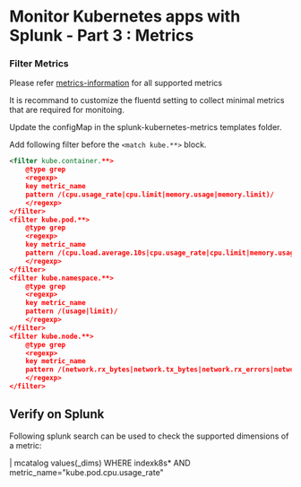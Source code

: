 Monitor Kubernetes apps with Splunk - Part 3 : Metrics
========================================================


### Filter Metrics

Please refer [metrics-information](https://github.com/splunk/fluent-plugin-kubernetes-metrics/blob/develop/metrics-information.md) for all supported metrics

It is recommand to customize the fluentd setting to collect minimal metrics that are required for monitoing.

Update the configMap in the splunk-kubernetes-metrics templates folder.

Add following filter before the `<match kube.**>` block.

```xml
<filter kube.container.**>
    @type grep
    <regexp>
    key metric_name
    pattern /(cpu.usage_rate|cpu.limit|memory.usage|memory.limit)/
    </regexp>
</filter>
<filter kube.pod.**>
    @type grep
    <regexp>
    key metric_name
    pattern /(cpu.load.average.10s|cpu.usage_rate|cpu.limit|memory.usage|memory.limit|memory.available_bytes|volume.available_bytes|volume.used_bytes)/
    </regexp>
</filter>
<filter kube.namespace.**>
    @type grep
    <regexp>
    key metric_name
    pattern /(usage|limit)/
    </regexp>
</filter>
<filter kube.node.**>
    @type grep
    <regexp>
    key metric_name
    pattern /(network.rx_bytes|network.tx_bytes|network.rx_errors|network.tx_errors|cpu.usage_rate|memory.usage|memory.capacity|memory.available_bytes)/
    </regexp>
</filter>

```



Verify on Splunk
----------------

Following splunk search can be used to check the supported dimensions of a metric:

| mcatalog values(_dims) WHERE indexk8s* AND metric_name="kube.pod.cpu.usage_rate"
